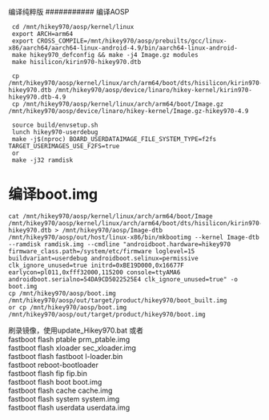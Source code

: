 编译纯粹版
###########
编译AOSP    
```
 cd /mnt/hikey970/aosp/kernel/linux    
 export ARCH=arm64    
 export CROSS_COMPILE=/mnt/hikey970/aosp/prebuilts/gcc/linux-x86/aarch64/aarch64-linux-android-4.9/bin/aarch64-linux-android-     
 make hikey970_defconfig && make -j4 Image.gz modules   
 make hisilicon/kirin970-hikey970.dtb   

 cp /mnt/hikey970/aosp/kernel/linux/arch/arm64/boot/dts/hisilicon/kirin970-hikey970.dtb /mnt/hikey970/aosp/device/linaro/hikey-kernel/kirin970-hikey970.dtb-4.9    
 cp /mnt/hikey970/aosp/kernel/linux/arch/arm64/boot/Image.gz /mnt/hikey970/aosp/device/linaro/hikey-kernel/Image.gz-hikey970-4.9   
 
 source build/envsetup.sh     
 lunch hikey970-userdebug   
 make -j$(nproc) BOARD_USERDATAIMAGE_FILE_SYSTEM_TYPE=f2fs TARGET_USERIMAGES_USE_F2FS=true    
 or    
 make -j32 ramdisk    
 ```
 
 编译boot.img
=========
```
cat /mnt/hikey970/aosp/kernel/linux/arch/arm64/boot/Image /mnt/hikey970/aosp/kernel/linux/arch/arm64/boot/dts/hisilicon/kirin970-hikey970.dtb > /mnt/hikey970/aosp/Image-dtb
/mnt/hikey970/aosp/out/host/linux-x86/bin/mkbootimg --kernel Image-dtb --ramdisk ramdisk.img --cmdline "androidboot.hardware=hikey970 firmware_class.path=/system/etc/firmware loglevel=15 buildvariant=userdebug androidboot.selinux=permissive clk_ignore_unused=true initrd=0xBE19D000,0x16677F earlycon=pl011,0xfff32000,115200 console=ttyAMA6 androidboot.serialno=54DA9CD5022525E4 clk_ignore_unused=true" -o boot.img     
cp /mnt/hikey970/aosp/boot.img /mnt/hikey970/aosp/out/target/product/hikey970/boot_built.img    
or cp /mnt/hikey970/aosp/boot.img /mnt/hikey970/aosp/out/target/product/hikey970/boot.img    
```

刷录镜像，使用update_Hikey970.bat   或者    
fastboot flash ptable prm_ptable.img    
fastboot flash xloader sec_xloader.img   
fastboot flash fastboot l-loader.bin   
fastboot reboot-bootloader   
fastboot flash fip fip.bin   
fastboot flash boot boot.img   
fastboot flash cache cache.img   
fastboot flash system system.img   
fastboot flash userdata userdata.img   


